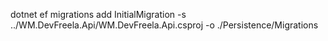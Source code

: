  dotnet ef migrations add InitialMigration -s ../WM.DevFreela.Api/WM.DevFreela.Api.csproj -o ./Persistence/Migrations